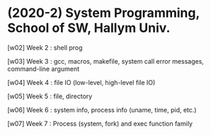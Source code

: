 # (2020-2) System Programming, School of SW, Hallym Univ.

[w02] Week 2 : shell prog

[w03] Week 3 : gcc, macros, makefile, system call error messages, command-line argument

[w04] Week 4 : file IO (low-level, high-level file IO)

[w05] Week 5 : file, directory

[w06] Week 6 : system info, process info (uname, time, pid, etc.)

[w07] Week 7 : Process (system, fork) and exec function family
